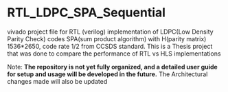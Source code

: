 # RTL_LDPC_SPA_Sequential
vivado project file for RTL (verilog) implementation of LDPC(Low Density Parity Check) codes SPA(sum product algorithm) with H(parity matrix) 1536*2650, code rate 1/2 from CCSDS standard. 
This is a Thesis project that was done to compare the performance of RTL vs HLS implementations

Note: **The repository is not yet fully organized, and a detailed user guide for setup and usage will be developed in the future.**
The Architectural changes made will also be updated
